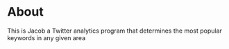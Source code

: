 About
=====

This is Jacob a Twitter analytics program that determines the most popular keywords in any given area